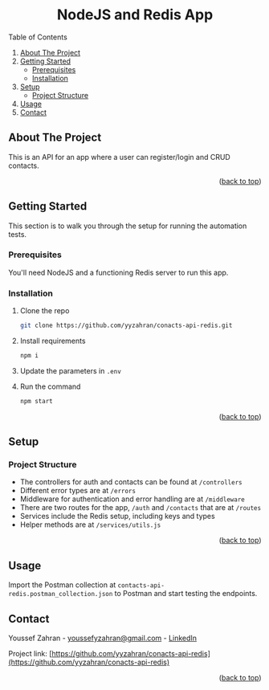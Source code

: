 <a name="readme-top"></a>
<h1 align="center">NodeJS and Redis App</h1>

  <p align="center">
    

  </p>
</div>

  <summary>Table of Contents</summary>
  <ol>
    <li>
      <a href="#about-the-project">About The Project</a>
    </li>
    <li>
      <a href="#getting-started">Getting Started</a>
      <ul>
        <li><a href="#prerequisites">Prerequisites</a></li>
        <li><a href="#installation">Installation</a></li>
      </ul>
    </li>
    <li>
      <a href="#setup">Setup</a>
      <ul>
        <li><a href="#project-structure">Project Structure</a></li>
      </ul>
    </li>
    <li><a href="#usage">Usage</a></li>
    <li><a href="#contact">Contact</a></li>
  </ol>

## About The Project

This is an API for an app where a user can register/login and CRUD contacts.

<p align="right">(<a href="#readme-top">back to top</a>)</p>

## Getting Started

This section is to walk you through the setup for running the automation tests.

### Prerequisites

You'll need NodeJS and a functioning Redis server to run this app.

### Installation

1. Clone the repo
   ```sh
   git clone https://github.com/yyzahran/conacts-api-redis.git
   ```
2. Install requirements
   ```sh
   npm i
   ```
3. Update the parameters in `.env`

4. Run the command
   ```sh
   npm start
   ```

<p align="right">(<a href="#readme-top">back to top</a>)</p>


## Setup

### Project Structure

- The controllers for auth and contacts can be found at `/controllers`
- Different error types are at `/errors`
- Middleware for authentication and error handling are at `/middleware`
- There are two routes for the app, `/auth` and `/contacts` that are at `/routes`
- Services include the Redis setup, including keys and types
- Helper methods are at `/services/utils.js`

<p align="right">(<a href="#readme-top">back to top</a>)</p>

## Usage

Import the Postman collection at `contacts-api-redis.postman_collection.json` to Postman and start testing the endpoints.

## Contact

Youssef Zahran - youssefyzahran@gmail.com - [LinkedIn](https://www.linkedin.com/in/yzahran/)

Project link: [https://github.com/yyzahran/conacts-api-redis](https://github.com/yyzahran/conacts-api-redis)

<p align="right">(<a href="#readme-top">back to top</a>)</p>
